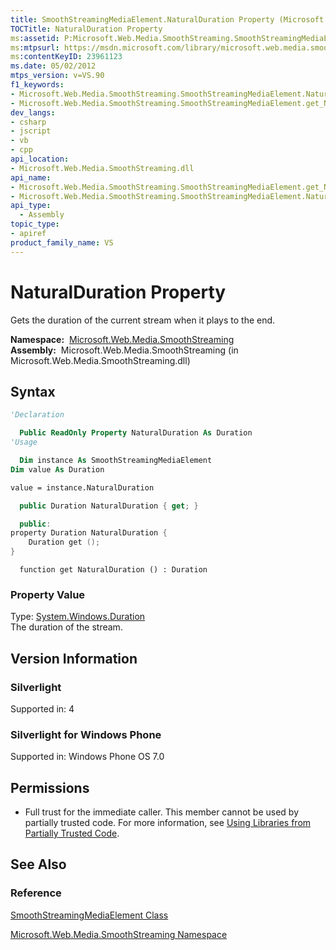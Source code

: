 ```yaml
---
title: SmoothStreamingMediaElement.NaturalDuration Property (Microsoft.Web.Media.SmoothStreaming)
TOCTitle: NaturalDuration Property
ms:assetid: P:Microsoft.Web.Media.SmoothStreaming.SmoothStreamingMediaElement.NaturalDuration
ms:mtpsurl: https://msdn.microsoft.com/library/microsoft.web.media.smoothstreaming.smoothstreamingmediaelement.naturalduration(v=VS.90)
ms:contentKeyID: 23961123
ms.date: 05/02/2012
mtps_version: v=VS.90
f1_keywords:
- Microsoft.Web.Media.SmoothStreaming.SmoothStreamingMediaElement.NaturalDuration
- Microsoft.Web.Media.SmoothStreaming.SmoothStreamingMediaElement.get_NaturalDuration
dev_langs:
- csharp
- jscript
- vb
- cpp
api_location:
- Microsoft.Web.Media.SmoothStreaming.dll
api_name:
- Microsoft.Web.Media.SmoothStreaming.SmoothStreamingMediaElement.get_NaturalDuration
- Microsoft.Web.Media.SmoothStreaming.SmoothStreamingMediaElement.NaturalDuration
api_type:
  - Assembly
topic_type:
- apiref
product_family_name: VS
---
```


# NaturalDuration Property

Gets the duration of the current stream when it plays to the end.

**Namespace:**  [Microsoft.Web.Media.SmoothStreaming](microsoft-web-media-smoothstreaming-namespace_1.md)  
**Assembly:**  Microsoft.Web.Media.SmoothStreaming (in Microsoft.Web.Media.SmoothStreaming.dll)

## Syntax

```vb
'Declaration

  Public ReadOnly Property NaturalDuration As Duration
'Usage

  Dim instance As SmoothStreamingMediaElement
Dim value As Duration

value = instance.NaturalDuration
```

```csharp
  public Duration NaturalDuration { get; }
```

```cpp
  public:
property Duration NaturalDuration {
    Duration get ();
}
```

```jscript
  function get NaturalDuration () : Duration
```

### Property Value

Type: [System.Windows.Duration](https://msdn.microsoft.com/library/ms602372)  
The duration of the stream.  

## Version Information

### Silverlight

Supported in: 4  

### Silverlight for Windows Phone

Supported in: Windows Phone OS 7.0  

## Permissions

  - Full trust for the immediate caller. This member cannot be used by partially trusted code. For more information, see [Using Libraries from Partially Trusted Code](https://msdn.microsoft.com/library/8skskf63).

## See Also

### Reference

[SmoothStreamingMediaElement Class](smoothstreamingmediaelement-class-microsoft-web-media-smoothstreaming_1.md)

[Microsoft.Web.Media.SmoothStreaming Namespace](microsoft-web-media-smoothstreaming-namespace_1.md)
